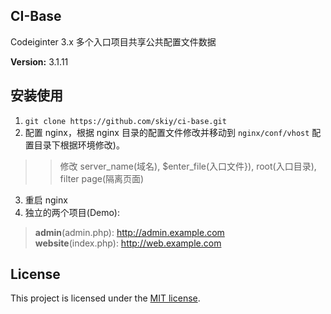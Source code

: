 CI-Base
------
Codeiginter 3.x 多个入口项目共享公共配置文件数据

**Version:** 3.1.11   

## 安装使用
1. ```git clone https://github.com/skiy/ci-base.git```   
2. 配置 nginx，根据 nginx 目录的配置文件修改并移动到 `nginx/conf/vhost` 配置目录下根据环境修改)。
>> 修改 server_name(域名), $enter_file(入口文件}), root(入口目录), filter page(隔离页面)
3. 重启 nginx
4. 独立的两个项目(Demo):   
> **admin**(admin.php): http://admin.example.com   
> **website**(index.php): http://web.example.com      


## License
This project is licensed under the [MIT license](./LICENSE).
